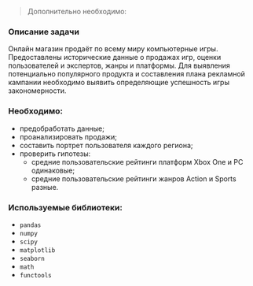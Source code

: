 
> Дополнительно необходимо:
> 


### Описание задачи

Онлайн магазин продаёт по всему миру компьютерные игры. Предоставлены исторические данные о продажах игр, 
оценки пользователей и экспертов, жанры и платформы. Для выявления потенциально популярного продукта и составления плана рекламной
кампании необходимо выявить определяющие успешность игры закономерности. 

### Необходимо:
- предобработать данные;
- проанализировать продажи;
- cоставить портрет пользователя каждого региона;
- проверить гипотезы:
   - cредние пользовательские рейтинги платформ Xbox One и PC одинаковые;
   - cредние пользовательские рейтинги жанров Action и Sports разные.


### Используемые библиотеки:  
- `pandas`
- `numpy`
- `scipy`  
- `matplotlib`
- `seaborn`
- `math`
- `functools`
